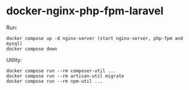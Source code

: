# docker-nginx-php-fpm-laravel

Run:
```
docker compose up -d nginx-server (start nginx-server, php-fpm and mysql)
docker compose down
```

Utility:
```
docker compose run --rm composer-util ...
docker compose run --rm artisan-util migrate
docker compose run --rm npm-util ...
```